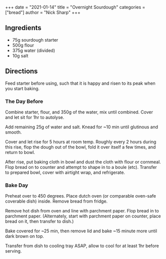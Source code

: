 +++
date = "2021-01-14"
title = "Overnight Sourdough"
categories = ["bread"]
author = "Nick Sharp"
+++

## Ingredients

- 75g sourdough starter 
- 500g flour 
- 375g water (divided)
- 10g salt


## Directions

Feed starter before using, such that it is happy and risen to its peak when you start baking.

### The Day Before

Combine starter, flour, and 350g of the water, mix until combined. Cover and let sit for 1hr to autolyse.

Add remaining 25g of water and salt. Knead for ~10 min until glutinous and smooth.

Cover and let rise for 5 hours at room temp. Roughly every 2 hours during this rise, flop the dough out of the bowl, fold it over itself a few times, and return to bowl.

After rise, put baking cloth in bowl and dust the cloth with flour or cornmeal. Flop bread on to counter and attempt to shape in to a boule (etc). Transfer to prepared bowl, cover with airtight wrap, and refrigerate.


### Bake Day

Preheat over to 450 degrees. Place dutch oven (or comparable oven-safe coverable dish) inside. Remove bread from fridge.

Remove hot dish from oven and line with parchment paper. Flop bread in to parchment paper. (Alternately, start with parchment paper on counter, place bread on it, then transfer to dish.)

Bake covered for ~25 min, then remove lid and bake ~15 minute more until dark brown on top.

Transfer from dish to cooling tray ASAP, allow to cool for at least 1hr before serving.
